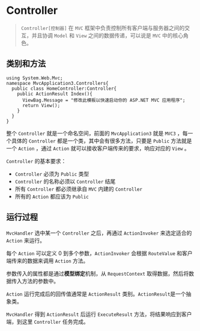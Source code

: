 # Controller 

> `Controller[控制器]` 在 `MVC` 框架中负责控制所有客户端与服务器之间的交互，并且协调 `Model` 和 `View` 之间的数据传递，可以说是 `MVC` 中的核心角色。

## 类别和方法

```
using System.Web.Mvc;
namespace MvcApplication3.Controllers{ 
  public class HomeController:Controller{
    public ActionResult Index(){
      ViewBag.Message = "修改此模板以快速启动你的 ASP.NET MVC 应用程序";
      return View();
    }
  }
}
```
整个 `Controller` 就是一个命名空间，前面的 `MvcApplication3` 就是 `MVC3` ，每一个具体的 `Controller` 都是一个类，其中会有很多方法，只要是 `Public` 方法就是一个 `Action` ，通过 `Action` 就可以接收客户端传来的要求，响应对应的 `View` 。

`Controller` 的基本要求：
- `Controller` 必须为 `Public` 类型
- `Controller` 的名称必须以 `Controller` 结尾
- 所有 `Controller` 都必须继承自 `MVC` 内建的 `Controller` 
- 所有的 `Action` 都应该为 `Public` 


## 运行过程

`MvcHandler` 选中某一个 `Controller` 之后，再通过 `ActionInvoker` 来选定适合的 `Action` 来运行。

每个 `Action` 可以定义 0 到多个参数，`ActionInvoker` 会根据 `RouteValue` 和客户端传来的数据来调用 `Action` 方法。

参数传入的属性都是通过**模型绑定**机制，从 `RequestContext` 取得数据，然后将数据传入方法的参数中。

`Action` 运行完成后的回传值通常是 `ActionResult` 类别。`ActionResult`是一个抽象类。

`MvcHandler` 得到 `ActionResult` 后运行 `ExecuteResult` 方法，将结果响应到客户端，到这里 `Controller` 任务完成。

